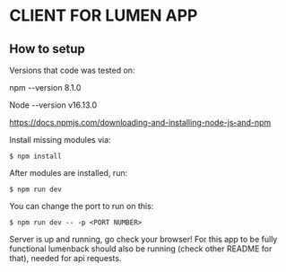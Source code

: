 # CLIENT FOR LUMEN APP

## How to setup

Versions that code was tested on:

npm --version
8.1.0

Node --version
v16.13.0

https://docs.npmjs.com/downloading-and-installing-node-js-and-npm

Install missing modules via:

`$ npm install`

After modules are installed, run:

`$ npm run dev`

You can change the port to run on this:

`$ npm run dev -- -p <PORT NUMBER>`

Server is up and running, go check your browser!
For this app to be fully functional lumenback should also be running (check other README for that), needed for api requests.
